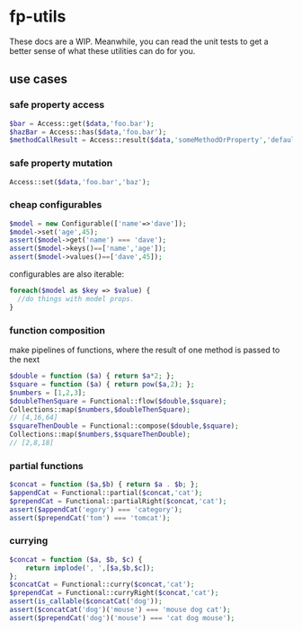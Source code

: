 # fp-utils

These docs are a WIP.  Meanwhile, you can read the unit tests to get a better sense of what these utilities can do for you.

## use cases

### safe property access

```php
$bar = Access::get($data,'foo.bar');
$hazBar = Access::has($data,'foo.bar');
$methodCallResult = Access::result($data,'someMethodOrProperty','defaultValue');
```
### safe property mutation
```php
Access::set($data,'foo.bar','baz');
```

### cheap configurables

```php
$model = new Configurable(['name'=>'dave']);
$model->set('age',45);
assert($model->get('name') === 'dave');
assert($model->keys()==['name','age']);
assert($model->values()==['dave',45]);
```
configurables are also iterable:
```php
foreach($model as $key => $value) {
  //do things with model props.
}
```

### function composition

make pipelines of functions, where the result of one method is passed to the next
```php
$double = function ($a) { return $a*2; };
$square = function ($a) { return pow($a,2); };
$numbers = [1,2,3];
$doubleThenSquare = Functional::flow($double,$square);
Collections::map($numbers,$doubleThenSquare);
// [4,16,64]
$squareThenDouble = Functional::compose($double,$square);
Collections::map($numbers,$squareThenDouble);
// [2,8,18]
```
### partial functions
```php
$concat = function ($a,$b) { return $a . $b; };
$appendCat = Functional::partial($concat,'cat');
$prependCat = Functional::partialRight($concat,'cat');
assert($appendCat('egory') === 'category');
assert($prependCat('tom') === 'tomcat');
```
### currying
```php
$concat = function ($a, $b, $c) {
	return implode(', ',[$a,$b,$c]);
};
$concatCat = Functional::curry($concat,'cat');
$prependCat = Functional::curryRight($concat,'cat');
assert(is_callable($concatCat('dog'));
assert($concatCat('dog')('mouse') === 'mouse dog cat');
assert($prependCat('dog')('mouse') === 'cat dog mouse');
```
